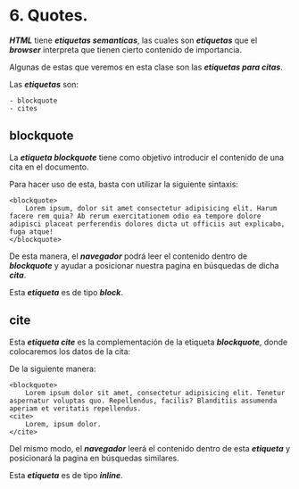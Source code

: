 
# 6. Quotes.

***HTML*** tiene ***etiquetas semanticas***, las cuales son ***etiquetas*** que el ***browser*** interpreta que tienen cierto contenido de importancia.

Algunas de estas que veremos en esta clase son las ***etiquetas para citas***.

Las ***etiquetas*** son:

	- blockquote
	- cites

## blockquote

La ***etiqueta blockquote*** tiene como objetivo introducir el contenido de una cita en el documento.

Para hacer uso de esta, basta con utilizar la siguiente sintaxis:

~~~
<blockquote>
	Lorem ipsum, dolor sit amet consectetur adipisicing elit. Harum facere rem quia? Ab rerum exercitationem odio ea tempore dolore adipisci placeat perferendis dolores dicta ut officiis aut explicabo, fuga atque!
</blockquote>
~~~

De esta manera, el ***navegador*** podrá leer el contenido dentro de ***blockquote*** y ayudar a posicionar nuestra pagina en búsquedas de dicha ***cita***.

Esta ***etiqueta*** es de tipo ***block***.

## cite

Esta ***etiqueta cite*** es la complementación de la etiqueta ***blockquote***, donde colocaremos los datos de la cita:

De la siguiente manera:

~~~
<blockquote>
	Lorem ipsum dolor sit amet, consectetur adipisicing elit. Tenetur aspernatur voluptas quo. Repellendus, facilis? Blanditiis assumenda aperiam et veritatis repellendus.
<cite>
	Lorem, ipsum dolor.
</cite>
~~~

Del mismo modo, el ***navegador*** leerá el contenido dentro de esta ***etiqueta*** y posicionará la pagina en búsquedas similares.

Esta ***etiqueta*** es de tipo ***inline***.

